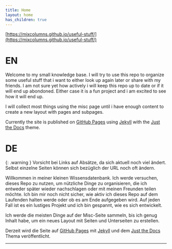 ```yaml
---
title: Home
layout: home
has_children: true
---
```


[https://mixcolumns.github.io/useful-stuff/](https://mixcolumns.github.io/useful-stuff/)

# EN

Welcome to my small knowledge base. I will try to use this repo to organize some useful stuff that i want to either look up again later or share with my friends. I am not sure yet how actively i will keep this repo up to date or if it will end up abondoned. Either case it is a fun project and i am excited to see how it will end up.

I will collect most things using the misc page until i have enough content to create a new layout with pages and subpages.

Currently the site is published on [GitHub Pages] using [Jekyll] with the [Just the Docs] theme.

# DE

{: .warning }
Vorsicht bei Links auf Absätze, da sich aktuell noch viel ändert. Selbst einzelne Seiten können sich bezüglich der URL noch oft ändern.

Willkommen in meiner kleinen Wissensdatenbank. Ich werde versuchen, dieses Repo zu nutzen, um nützliche Dinge zu organisieren, die ich entweder später wieder nachschlagen oder mit meinen Freunden teilen möchte. Ich bin mir noch nicht sicher, wie aktiv ich dieses Repo auf dem Laufenden halten werde oder ob es am Ende aufgegeben wird. Auf jeden Fall ist es ein lustiges Projekt und ich bin gespannt, wie es sich entwickelt.

Ich werde die meisten Dinge auf der Misc-Seite sammeln, bis ich genug Inhalt habe, um ein neues Layout mit Seiten und Unterseiten zu erstellen.

Derzeit wird die Seite auf [GitHub Pages] mit [Jekyll] und dem [Just the Docs] Thema veröffentlicht.

----

[Just the Docs]: https://just-the-docs.github.io/just-the-docs/
[GitHub Pages]: https://docs.github.com/en/pages
[Jekyll]: https://jekyllrb.com
